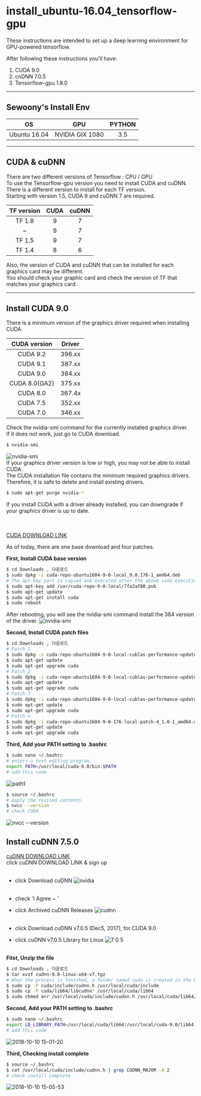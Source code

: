 # install_ubuntu-16.04_tensorflow-gpu
These instructions are intended to set up a deep learning environment for GPU-powered tensorflow.

After following these instructions you'll have:
1. CUDA 9.0
2. cnDNN 7.0.5
3. Tensorflow-gpu 1.8.0

---

## Sewoony's Install Env<br>

| OS | GPU | PYTHON |
|:---:|:---:|:---:|
| Ubuntu 16.04 | NVIDIA GIX 1080 | 3.5 |

---

## CUDA & cuDNN<br>
There are two different versions of Tensorflow : CPU / GPU<br>
To use the Tensorflow-gpu version you need to install CUDA and cuDNN.<br>
There is a different version to install for each TF version.<br>
Starting with version 1.5, CUDA 9 and cuDNN 7 are required.<br>

| TF version | CUDA | cuDNN |
|:---:|:---:|:---:|
|TF 1.8|9|7|
|~|9|7|
|TF 1.5|9|7|
|TF 1.4|8|6|

Also, the version of CUDA and cuDNN that can be installed for each graphics card may be different.<br>
You should check your graphic card and check the version of TF that matches your graphics card.<br>

---

## Install CUDA 9.0<br>
There is a minimum version of the graphics driver required when installing CUDA.<br>

|   CUDA version   | Driver |
|:---:|:---:|
|CUDA 9.2|396.xx|
|CUDA 9.1|387.xx|
|CUDA 9.0|384.xx|
|CUDA 8.0(GA2)|375.xx|
|CUDA 8.0|367.4x|
|CUDA 7.5|352.xx|
|CUDA 7.0|346.xx|

Check the nvidia-smi command for the currently installed graphics driver.<br>
If it does not work, just go to CUDA download.

```bash
$ nvidia-smi
```

![nvidia-smi](https://user-images.githubusercontent.com/43063889/46713909-d7f1b180-cc93-11e8-8ffc-b675a83de3c3.png)<br>
If your graphics driver version is low or high, you may not be able to install CUDA.<br>
The CUDA installation file contains the minimum required graphics drivers.<br>
Therefore, it is safe to delete and install existing drivers.<br>

```bash
$ sudo apt-get purge nvidia-*
```

If you install CUDA with a driver already installed, you can downgrade if your graphics driver is up to date.<br><br><br>

[CUDA DOWNLOAD LINK](https://developer.nvidia.com/cuda-90-download-archive?target_os=Linux&target_arch=x86_64&target_distro=Ubuntu&target_version=1604&target_type=deblocal)

As of today, there are one base download and four patches.

__First, Install CUDA base version__

```bash
$ cd Downloads , 다운로드
$ sudo dpkg -i cuda-repo-ubuntu1604-9-0-local_9.0.176-1_amd64.deb
# The apt-key part is copied and executed after the above code execution.
$ sudo apt-key add /var/cuda-repo-9-0-local/7fa2af80.pub
$ sudo apt-get update
$ sudo apt-get install cuda
$ sudo reboot
```
After rebooting, you will see the nvidia-smi command install the 384 version of the driver.
![nvidia-smi](https://user-images.githubusercontent.com/43063889/46713909-d7f1b180-cc93-11e8-8ffc-b675a83de3c3.png)

__Second, Install CUDA patch files__

```bash
$ cd Downloads , 다운로드
# Patch 1
$ sudo dpkg -i cuda-repo-ubuntu1604-9-0-local-cublas-performance-update_1.0-1_amd64.deb
$ sudo apt-get update 
$ sudo apt-get upgrade cuda
# Patch 2
$ sudo dpkg -i cuda-repo-ubuntu1604-9-0-local-cublas-performance-update-2_1.0-1_amd64.deb
$ sudo apt-get update 
$ sudo apt-get upgrade cuda
# Patch 3
$ sudo dpkg -i cuda-repo-ubuntu1604-9-0-local-cublas-performance-update-3_1.0-1_amd64.deb
$ sudo apt-get update 
$ sudo apt-get upgrade cuda
# Patch 4
$ sudo dpkg -i cuda-repo-ubuntu1604-9-0-176-local-patch-4_1.0-1_amd64.deb
$ sudo apt-get update 
$ sudo apt-get upgrade cuda
```
__Third, Add your PATH setting to .bashrc__

```bash
$ sudo nano ~/.bashrc
# enters a text editing program.
export PATH=/usr/local/cuda-9.0/bin:$PATH
# add this code
```

![path1](https://user-images.githubusercontent.com/43063889/46714548-f60ce100-cc96-11e8-93b5-e30caba9ff54.png)

```bash
$ source ~/.bashrc
# Apply the revised contents.
$ nvcc --version
# check CUDA
```

![nvcc --version](https://user-images.githubusercontent.com/43063889/46714610-52700080-cc97-11e8-99df-b2c2a7fa24fc.png)

## Install cuDNN 7.5.0<br>
[cuDNN DOWNLOAD LINK](https://developer.nvidia.com/rdp/cudnn-archive)<br>
click cuDNN DOWNLOAD LINK & sign up<br><br>

- click Download cuDNN
![nvidia](https://user-images.githubusercontent.com/43063889/46715583-9fee6c80-cc9b-11e8-933f-98d8129777bd.png)<br><br>

- check 'I Agree ~ '
- click Archived cuDNN Releases
![cudnn](https://user-images.githubusercontent.com/43063889/46715771-610ce680-cc9c-11e8-8338-47a8e3003ca2.png)<br><br>

- click Download cuDNN v7.0.5 (Dec5, 2017), for CUDA 9.0
- click cuDNN v7.0.5 Library for Linux
![7 0 5](https://user-images.githubusercontent.com/43063889/46715802-813ca580-cc9c-11e8-9a56-8674dafd3aec.png)<br><br>

__Fitst, Unzip the file__
```bash
$ cd Downloads , 다운로드
$ tar xvzf cudnn-9.0-linux-x64-v7.tgz
# When the process is finished, a folder named cuda is created in the Downloads folder.
$ sudo cp -P cuda/include/cudnn.h /usr/local/cuda/include
$ sudo cp -P cuda/lib64/libcudnn* /usr/local/cuda/lib64
$ sudo chmod a+r /usr/local/cuda/include/cudnn.h /usr/local/cuda/lib64/libcudnn*
```

__Second, Add your PATH setting to .bashrc__
```bash
$ sudo nano ~/.bashrc
export LD_LIBRARY_PATH=/usr/local/cuda/lib64:/usr/local/cuda-9.0/lib64:$LD_LIBRARY_PATH
# add this code
```

![2018-10-10 15-01-20](https://user-images.githubusercontent.com/43063889/46716040-6454a200-cc9d-11e8-9898-94bf7201452c.png)

__Third, Checking install complete__

```bash
$ source ~/.bashrc
$ cat /usr/local/cuda/include/cudnn.h | grep CUDNN_MAJOR -A 2
# check install complete
```
![2018-10-10 15-05-53](https://user-images.githubusercontent.com/43063889/46716198-02486c80-cc9e-11e8-81cc-4b262e1e3c13.png)
